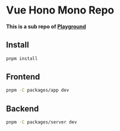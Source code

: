 # Vue Hono Mono Repo

**This is a sub repo of [Playground](https://github.com/sudoskys/Playground)**

## Install

```bash
pnpm install
```

## Frontend

```bash
pnpm -C packages/app dev
```

## Backend

```bash 
pnpm -C packages/server dev
```